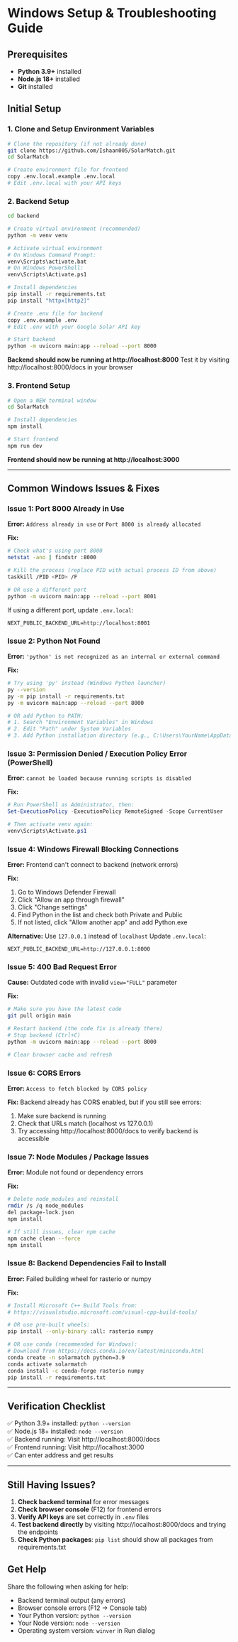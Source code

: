 # Windows Setup & Troubleshooting Guide

## Prerequisites
- **Python 3.9+** installed
- **Node.js 18+** installed
- **Git** installed

## Initial Setup

### 1. Clone and Setup Environment Variables

```bash
# Clone the repository (if not already done)
git clone https://github.com/Ishaan005/SolarMatch.git
cd SolarMatch

# Create environment file for frontend
copy .env.local.example .env.local
# Edit .env.local with your API keys
```

### 2. Backend Setup

```bash
cd backend

# Create virtual environment (recommended)
python -m venv venv

# Activate virtual environment
# On Windows Command Prompt:
venv\Scripts\activate.bat
# On Windows PowerShell:
venv\Scripts\Activate.ps1

# Install dependencies
pip install -r requirements.txt
pip install "httpx[http2]"

# Create .env file for backend
copy .env.example .env
# Edit .env with your Google Solar API key

# Start backend
python -m uvicorn main:app --reload --port 8000
```

**Backend should now be running at http://localhost:8000**
Test it by visiting http://localhost:8000/docs in your browser

### 3. Frontend Setup

```bash
# Open a NEW terminal window
cd SolarMatch

# Install dependencies
npm install

# Start frontend
npm run dev
```

**Frontend should now be running at http://localhost:3000**

---

## Common Windows Issues & Fixes

### Issue 1: Port 8000 Already in Use

**Error:** `Address already in use` or `Port 8000 is already allocated`

**Fix:**
```bash
# Check what's using port 8000
netstat -ano | findstr :8000

# Kill the process (replace PID with actual process ID from above)
taskkill /PID <PID> /F

# OR use a different port
python -m uvicorn main:app --reload --port 8001
```

If using a different port, update `.env.local`:
```
NEXT_PUBLIC_BACKEND_URL=http://localhost:8001
```

### Issue 2: Python Not Found

**Error:** `'python' is not recognized as an internal or external command`

**Fix:**
```bash
# Try using 'py' instead (Windows Python launcher)
py --version
py -m pip install -r requirements.txt
py -m uvicorn main:app --reload --port 8000

# OR add Python to PATH:
# 1. Search "Environment Variables" in Windows
# 2. Edit "Path" under System Variables
# 3. Add Python installation directory (e.g., C:\Users\YourName\AppData\Local\Programs\Python\Python39\)
```

### Issue 3: Permission Denied / Execution Policy Error (PowerShell)

**Error:** `cannot be loaded because running scripts is disabled`

**Fix:**
```powershell
# Run PowerShell as Administrator, then:
Set-ExecutionPolicy -ExecutionPolicy RemoteSigned -Scope CurrentUser

# Then activate venv again:
venv\Scripts\Activate.ps1
```

### Issue 4: Windows Firewall Blocking Connections

**Error:** Frontend can't connect to backend (network errors)

**Fix:**
1. Go to Windows Defender Firewall
2. Click "Allow an app through firewall"
3. Click "Change settings"
4. Find Python in the list and check both Private and Public
5. If not listed, click "Allow another app" and add Python.exe

**Alternative:** Use `127.0.0.1` instead of `localhost`
Update `.env.local`:
```
NEXT_PUBLIC_BACKEND_URL=http://127.0.0.1:8000
```

### Issue 5: 400 Bad Request Error

**Cause:** Outdated code with invalid `view="FULL"` parameter

**Fix:**
```bash
# Make sure you have the latest code
git pull origin main

# Restart backend (the code fix is already there)
# Stop backend (Ctrl+C)
python -m uvicorn main:app --reload --port 8000

# Clear browser cache and refresh
```

### Issue 6: CORS Errors

**Error:** `Access to fetch blocked by CORS policy`

**Fix:** Backend already has CORS enabled, but if you still see errors:
1. Make sure backend is running
2. Check that URLs match (localhost vs 127.0.0.1)
3. Try accessing http://localhost:8000/docs to verify backend is accessible

### Issue 7: Node Modules / Package Issues

**Error:** Module not found or dependency errors

**Fix:**
```bash
# Delete node_modules and reinstall
rmdir /s /q node_modules
del package-lock.json
npm install

# If still issues, clear npm cache
npm cache clean --force
npm install
```

### Issue 8: Backend Dependencies Fail to Install

**Error:** Failed building wheel for rasterio or numpy

**Fix:**
```bash
# Install Microsoft C++ Build Tools from:
# https://visualstudio.microsoft.com/visual-cpp-build-tools/

# OR use pre-built wheels:
pip install --only-binary :all: rasterio numpy

# OR use conda (recommended for Windows):
# Download from https://docs.conda.io/en/latest/miniconda.html
conda create -n solarmatch python=3.9
conda activate solarmatch
conda install -c conda-forge rasterio numpy
pip install -r requirements.txt
```

---

## Verification Checklist

✅ Python 3.9+ installed: `python --version`  
✅ Node.js 18+ installed: `node --version`  
✅ Backend running: Visit http://localhost:8000/docs  
✅ Frontend running: Visit http://localhost:3000  
✅ Can enter address and get results  

---

## Still Having Issues?

1. **Check backend terminal** for error messages
2. **Check browser console** (F12) for frontend errors
3. **Verify API keys** are set correctly in `.env` files
4. **Test backend directly** by visiting http://localhost:8000/docs and trying the endpoints
5. **Check Python packages**: `pip list` should show all packages from requirements.txt

## Get Help

Share the following when asking for help:
- Backend terminal output (any errors)
- Browser console errors (F12 → Console tab)
- Your Python version: `python --version`
- Your Node version: `node --version`
- Operating system version: `winver` in Run dialog
